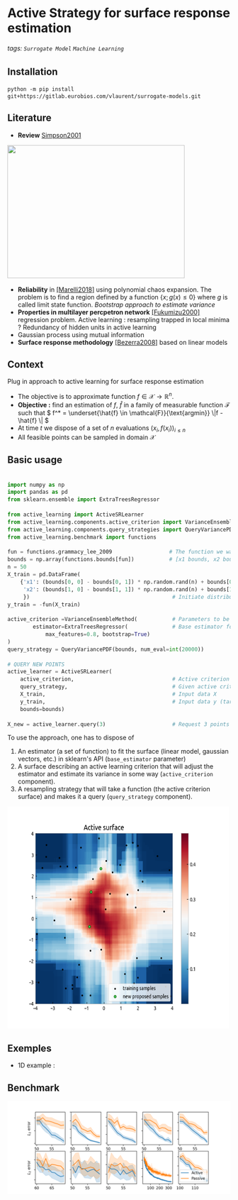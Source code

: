 
# Active  Strategy for surface response estimation
###### tags: `Surrogate Model` `Machine Learning`

## Installation

```shell
python -m pip install git+https://gitlab.eurobios.com/vlaurent/surrogate-models.git
```

## Literature 
* **Review** [Simpson2001](https://ntrs.nasa.gov/api/citations/19990087092/downloads/19990087092.pdf)

<img height="300" src="https://i.imgur.com/w571mZ7.png" width="400"/>

* **Reliability** in [[Marelli2018]](https://arxiv.org/pdf/1709.01589) using polynomial chaos expansion. The problem is to find a region defined by a function $\{x ; \, g(x) \leqslant 0\}$ where $g$ is called limit state function. *Bootstrap approach to estimate variance* 
* **Properties in multilayer percpetron network** [[Fukumizu2000]](https://citeseerx.ist.psu.edu/viewdoc/download?doi=10.1.1.51.1885&rep=rep1&type=pdf) regression problem. Active learning : resampling trapped in local minima ? Redundancy of hidden units in active learning
* Gaussian process using mutual information 
* **Surface response methodology** [[Bezerra2008]](https://d1wqtxts1xzle7.cloudfront.net/45518928/Response_Surface_Methodology_RSM_as_a_20160510-11788-z5s7f4-with-cover-page-v2.pdf?Expires=1647600354&Signature=FWuGdH4xQIPYbo6gjfofYOvSiNCZknuwktVpgOuRU0wbBAjHhrN2a2cYCoLaqFmhLzuJNl~TeX2iXFh7rYFlAfgBwqQh6-lV29XxuU6AJTqj6lkP2MaIMHke4RMcJ6mJN39lXcfg6Ohf5D9TnD7v-Eze4fHCHbklEk9REPok6O0V3MIvx7A4XriV5Tffe5yu1HZ1fCuHBULS5PiRyuRBzKavclvPFQBPDWx5-J~y9a85oB6JGcey3VId7fvtfRUGXXn49WqHm3fJfqpLbYj62drFGjE6XcmBWm1CzBn0Guaf~ig8k6JfI9wOrErxofAkR8tjnd51VUAelB0XCY4v1A__&Key-Pair-Id=APKAJLOHF5GGSLRBV4ZA) based on linear models
## Context 

Plug in approach to active learning for surface response estimation

* The objective is to approximate function $`f \in \mathcal{X} \rightarrow \mathbb{R}^n`$.
* **Objective :** find an estimation of $`f`$, $`\hat{f}`$ in a family of measurable function $`\mathcal{F}`$ such that $` f^* = \underset{\hat{f} \in \mathcal{F}}{\text{argmin}} \|f - \hat{f} \| `$ 
* At time $`t`$ we dispose of a set of $`n`$ evaluations $`(x_i, f(x_i))_{i\leqslant n}`$
* All feasible points can be sampled in domain $`\mathcal{X}`$

## Basic usage

```python

import numpy as np
import pandas as pd
from sklearn.ensemble import ExtraTreesRegressor

from active_learning import ActiveSRLearner
from active_learning.components.active_criterion import VarianceEnsembleMethod
from active_learning.components.query_strategies import QueryVariancePDF
from active_learning.benchmark import functions

fun = functions.grammacy_lee_2009                  # The function we want to learn
bounds = np.array(functions.bounds[fun])           # [x1 bounds, x2 bounds]
n = 50
X_train = pd.DataFrame(
    {'x1': (bounds[0, 0] - bounds[0, 1]) * np.random.rand(n) + bounds[0, 1],
     'x2': (bounds[1, 0] - bounds[1, 1]) * np.random.rand(n) + bounds[1, 1],
     })                                             # Initiate distribution
y_train = -fun(X_train)

active_criterion =VarianceEnsembleMethod(           # Parameters to be used to estimate the surface response
        estimator=ExtraTreesRegressor(              # Base estimator for the surface
            max_features=0.8, bootstrap=True)
)
query_strategy = QueryVariancePDF(bounds, num_eval=int(20000))

# QUERY NEW POINTS
active_learner = ActiveSRLearner(
    active_criterion,                               # Active criterion yields a surface
    query_strategy,                                 # Given active criterion surface, execute query 
    X_train,                                        # Input data X
    y_train,                                        # Input data y (target)
    bounds=bounds)

X_new = active_learner.query(3)                     # Request 3 points
```
To use the approach, one has to dispose of

1. An estimator (a set of function) to fit the surface (linear model, gaussian vectors, etc.) in sklearn's API (`base_estimator` parameter)
2. A surface describing an active learning criterion that will adjust the estimator and estimate its variance in some way (`active_criterion` component).
3. A resampling strategy that will take a function (the active criterion surface) and makes it a query (`query_strategy` component).



<img alt="benchmark" height="500" src="public/active_surface.png" width="500"/>

## Exemples

* 1D example :  


## Benchmark


![benchmark](public/benchmark.png)


